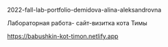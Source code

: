 2022-fall-lab-portfolio-demidova-alina-aleksandrovna

Лабораторная работа- сайт-визитка кота Тимы

https://babushkin-kot-timon.netlify.app
